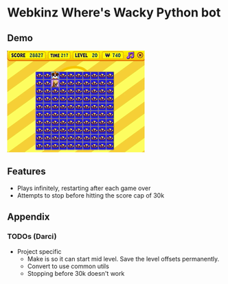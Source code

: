 # Webkinz Where's Wacky Python bot
## Demo
<img src="./play-level-20.gif" width="320" />

## Features
- Plays infinitely, restarting after each game over
- Attempts to stop before hitting the score cap of 30k

## Appendix
### TODOs (Darci)
- Project specific
  - Make is so it can start mid level. Save the level offsets permanently.
  - Convert to use common utils
  - Stopping before 30k doesn't work